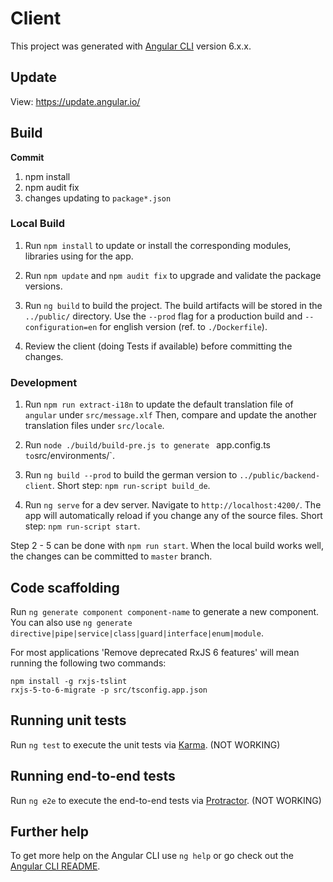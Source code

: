 # Client

This project was generated with [Angular CLI](https://github.com/angular/angular-cli) version 6.x.x.


## Update
   
View: https://update.angular.io/


## Build

**Commit** 

1. npm install
2. npm audit fix
3. changes updating to `package*.json` 


### Local Build

1. Run `npm install` to update or install the corresponding modules, libraries using for the app.

2. Run `npm update` and `npm audit fix` to upgrade and validate the package versions.

3. Run `ng build` to build the project. The build artifacts will be stored in the `../public/` directory. 
Use the `--prod` flag for a production build and `--configuration=en` for english version (ref. to `./Dockerfile`). 

4. Review the client (doing Tests if available) before committing the changes.


### Development

1. Run `npm run extract-i18n` to update the default translation file of `angular` under `src/message.xlf`
Then, compare and update the another translation files under `src/locale`.

2. Run `node ./build/build-pre.js to generate ` app.config.ts ` to `src/environments/`. 

3. Run `ng build --prod` to build the german version to `../public/backend-client`. Short step: `npm run-script build_de`.

5. Run `ng serve` for a dev server. Navigate to `http://localhost:4200/`. The app will automatically reload if you change any of the source files. Short step: `npm run-script start`.

Step 2 - 5 can be done with `npm run start`. When the local build works well, the changes can be committed to `master` branch.


## Code scaffolding

Run `ng generate component component-name` to generate a new component. 
You can also use `ng generate directive|pipe|service|class|guard|interface|enum|module`.

For most applications 'Remove deprecated RxJS 6 features' will mean running the following two commands:
```linux
npm install -g rxjs-tslint
rxjs-5-to-6-migrate -p src/tsconfig.app.json
```


## Running unit tests

Run `ng test` to execute the unit tests via [Karma](https://karma-runner.github.io). (NOT WORKING)


## Running end-to-end tests

Run `ng e2e` to execute the end-to-end tests via [Protractor](http://www.protractortest.org/). (NOT WORKING)


## Further help

To get more help on the Angular CLI use `ng help` or go check out the [Angular CLI README](https://github.com/angular/angular-cli/blob/master/README.md).

